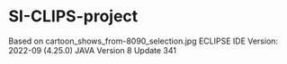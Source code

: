 # SI-CLIPS-project
Based on cartoon_shows_from-8090_selection.jpg
ECLIPSE IDE Version: 2022-09 (4.25.0)
JAVA Version 8 Update 341
